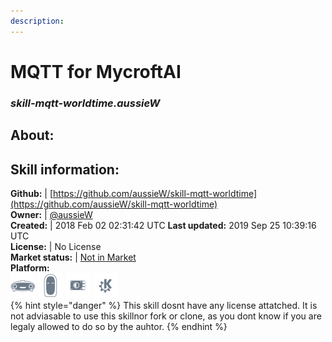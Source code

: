 ```yaml
--- 
description: 
---
```


# MQTT for MycroftAI  
### _skill-mqtt-worldtime.aussieW_  
## About:  


## Skill information:  
**Github:** | [https://github.com/aussieW/skill-mqtt-worldtime](https://github.com/aussieW/skill-mqtt-worldtime)  
**Owner:** | [@aussieW](https://github.com/aussieW)  
**Created:** | 2018 Feb 02 02:31:42 UTC  **Last updated:** 2019 Sep 25 10:39:16 UTC  
**License:** | No License  
**Market status:** | [Not in Market](https://market.mycroft.ai/skill/)  
**Platform:**  
 ![](../.gitbook/assets/mark-1-icon.png)  ![](../.gitbook/assets/mark-2-icon.png)  ![](../.gitbook/assets/picroft-icon.png)  ![](../.gitbook/assets/kde.png)   
{% hint style="danger" %}
This skill dosnt have any license attatched. It is not adviasable to use this skillnor fork or clone, as you dont know if you are legaly allowed to do so by the auhtor.
{% endhint %}
